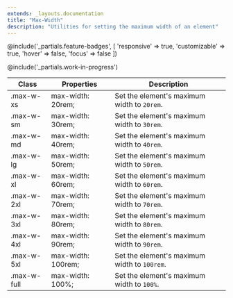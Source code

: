 ```yaml
---
extends: _layouts.documentation
title: "Max-Width"
description: "Utilities for setting the maximum width of an element"
---
```


@include('_partials.feature-badges', [
    'responsive' => true,
    'customizable' => true,
    'hover' => false,
    'focus' => false
])

@include('_partials.work-in-progress')

<div class="border-t border-grey-lighter">
    <table class="w-full text-left" style="border-collapse: collapse;">
        <colgroup>
            <col class="w-1/5">
            <col class="w-1/3">
            <col>
        </colgroup>
        <thead>
          <tr>
              <th class="text-sm font-semibold text-grey-darker p-2 bg-grey-lightest">Class</th>
              <th class="text-sm font-semibold text-grey-darker p-2 bg-grey-lightest">Properties</th>
              <th class="text-sm font-semibold text-grey-darker p-2 bg-grey-lightest">Description</th>
          </tr>
        </thead>
        <tbody class="align-baseline">
            <tr>
                <td class="p-2 border-t border-smoke font-mono text-xs text-purple-dark">.max-w-xs</td>
                <td class="p-2 border-t border-smoke font-mono text-xs text-blue-dark">max-width: 20rem;</td>
                <td class="p-2 border-t border-smoke text-sm text-grey-darker">Set the element's maximum width to <code>20rem</code>.</td>
            </tr>
            <tr>
                <td class="p-2 border-t border-smoke-light font-mono text-xs text-purple-dark">.max-w-sm</td>
                <td class="p-2 border-t border-smoke-light font-mono text-xs text-blue-dark">max-width: 30rem;</td>
                <td class="p-2 border-t border-smoke-light text-sm text-grey-darker">Set the element's maximum width to <code>30rem</code>.</td>
            </tr>
            <tr>
                <td class="p-2 border-t border-smoke-light font-mono text-xs text-purple-dark">.max-w-md</td>
                <td class="p-2 border-t border-smoke-light font-mono text-xs text-blue-dark">max-width: 40rem;</td>
                <td class="p-2 border-t border-smoke-light text-sm text-grey-darker">Set the element's maximum width to <code>40rem</code>.</td>
            </tr>
            <tr>
                <td class="p-2 border-t border-smoke-light font-mono text-xs text-purple-dark">.max-w-lg</td>
                <td class="p-2 border-t border-smoke-light font-mono text-xs text-blue-dark">max-width: 50rem;</td>
                <td class="p-2 border-t border-smoke-light text-sm text-grey-darker">Set the element's maximum width to <code>50rem</code>.</td>
            </tr>
            <tr>
                <td class="p-2 border-t border-smoke-light font-mono text-xs text-purple-dark">.max-w-xl</td>
                <td class="p-2 border-t border-smoke-light font-mono text-xs text-blue-dark">max-width: 60rem;</td>
                <td class="p-2 border-t border-smoke-light text-sm text-grey-darker">Set the element's maximum width to <code>60rem</code>.</td>
            </tr>
            <tr>
                <td class="p-2 border-t border-smoke-light font-mono text-xs text-purple-dark">.max-w-2xl</td>
                <td class="p-2 border-t border-smoke-light font-mono text-xs text-blue-dark">max-width: 70rem;</td>
                <td class="p-2 border-t border-smoke-light text-sm text-grey-darker">Set the element's maximum width to <code>70rem</code>.</td>
            </tr>
            <tr>
                <td class="p-2 border-t border-smoke-light font-mono text-xs text-purple-dark">.max-w-3xl</td>
                <td class="p-2 border-t border-smoke-light font-mono text-xs text-blue-dark">max-width: 80rem;</td>
                <td class="p-2 border-t border-smoke-light text-sm text-grey-darker">Set the element's maximum width to <code>80rem</code>.</td>
            </tr>
            <tr>
                <td class="p-2 border-t border-smoke-light font-mono text-xs text-purple-dark">.max-w-4xl</td>
                <td class="p-2 border-t border-smoke-light font-mono text-xs text-blue-dark">max-width: 90rem;</td>
                <td class="p-2 border-t border-smoke-light text-sm text-grey-darker">Set the element's maximum width to <code>90rem</code>.</td>
            </tr>
            <tr>
                <td class="p-2 border-t border-smoke-light font-mono text-xs text-purple-dark">.max-w-5xl</td>
                <td class="p-2 border-t border-smoke-light font-mono text-xs text-blue-dark">max-width: 100rem;</td>
                <td class="p-2 border-t border-smoke-light text-sm text-grey-darker">Set the element's maximum width to <code>100rem</code>.</td>
            </tr>
            <tr>
                <td class="p-2 border-t border-smoke-light font-mono text-xs text-purple-dark">.max-w-full</td>
                <td class="p-2 border-t border-smoke-light font-mono text-xs text-blue-dark">max-width: 100%;</td>
                <td class="p-2 border-t border-smoke-light text-sm text-grey-darker">Set the element's maximum width to <code>100%</code>.</td>
            </tr>
        </tbody>
    </table>
</div>

